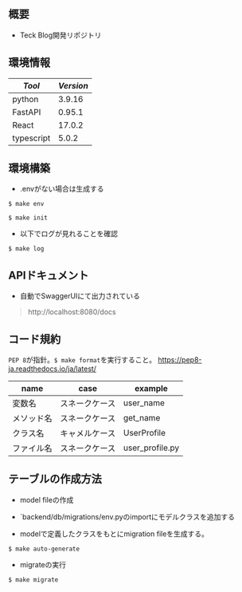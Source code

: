 ## 概要

- Teck Blog開発リポジトリ

## 環境情報

|*Tool*|*Version*|
|---|---|
|python|3.9.16|
|FastAPI|0.95.1|
|React|17.0.2|
|typescript|5.0.2|

## 環境構築

- .envがない場合は生成する

```
$ make env
```

```
$ make init
```

- 以下でログが見れることを確認

```
$ make log
```

## APIドキュメント

- 自動でSwaggerUIにて出力されている

> http://localhost:8080/docs

## コード規約

`PEP 8`が指針。`$ make format`を実行すること。
https://pep8-ja.readthedocs.io/ja/latest/

name|case|example
|---|---|---
変数名|スネークケース|user_name
メソッド名|スネークケース|get_name
クラス名|キャメルケース|UserProfile
ファイル名|スネークケース|user_profile.py

## テーブルの作成方法

- model fileの作成

- `backend/db/migrations/env.pyのimportにモデルクラスを追加する

- modelで定義したクラスをもとにmigration fileを生成する。

```
$ make auto-generate
```

- migrateの実行

```
$ make migrate
```